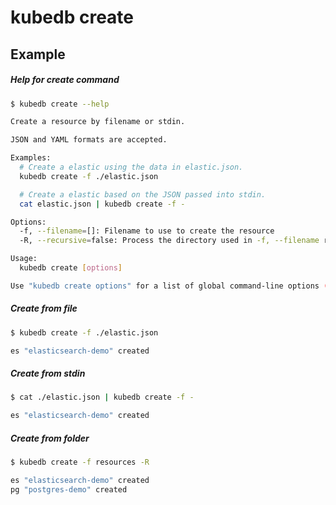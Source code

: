 # kubedb create

## Example

##### Help for create command

```bash
$ kubedb create --help

Create a resource by filename or stdin.

JSON and YAML formats are accepted.

Examples:
  # Create a elastic using the data in elastic.json.
  kubedb create -f ./elastic.json

  # Create a elastic based on the JSON passed into stdin.
  cat elastic.json | kubedb create -f -

Options:
  -f, --filename=[]: Filename to use to create the resource
  -R, --recursive=false: Process the directory used in -f, --filename recursively.

Usage:
  kubedb create [options]

Use "kubedb create options" for a list of global command-line options (applies to all commands).
```

##### Create from file
```bash
$ kubedb create -f ./elastic.json

es "elasticsearch-demo" created
```

##### Create from stdin
```bash
$ cat ./elastic.json | kubedb create -f -

es "elasticsearch-demo" created
```

##### Create from folder
```bash
$ kubedb create -f resources -R

es "elasticsearch-demo" created
pg "postgres-demo" created
```
